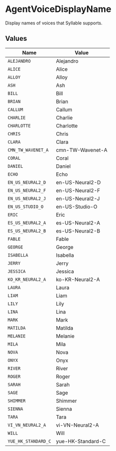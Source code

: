 # AgentVoiceDisplayName

Display names of voices that Syllable supports.


## Values

| Name                | Value               |
| ------------------- | ------------------- |
| `ALEJANDRO`         | Alejandro           |
| `ALICE`             | Alice               |
| `ALLOY`             | Alloy               |
| `ASH`               | Ash                 |
| `BILL`              | Bill                |
| `BRIAN`             | Brian               |
| `CALLUM`            | Callum              |
| `CHARLIE`           | Charlie             |
| `CHARLOTTE`         | Charlotte           |
| `CHRIS`             | Chris               |
| `CLARA`             | Clara               |
| `CMN_TW_WAVENET_A`  | cmn-TW-Wavenet-A    |
| `CORAL`             | Coral               |
| `DANIEL`            | Daniel              |
| `ECHO`              | Echo                |
| `EN_US_NEURAL2_D`   | en-US-Neural2-D     |
| `EN_US_NEURAL2_F`   | en-US-Neural2-F     |
| `EN_US_NEURAL2_J`   | en-US-Neural2-J     |
| `EN_US_STUDIO_O`    | en-US-Studio-O      |
| `ERIC`              | Eric                |
| `ES_US_NEURAL2_A`   | es-US-Neural2-A     |
| `ES_US_NEURAL2_B`   | es-US-Neural2-B     |
| `FABLE`             | Fable               |
| `GEORGE`            | George              |
| `ISABELLA`          | Isabella            |
| `JERRY`             | Jerry               |
| `JESSICA`           | Jessica             |
| `KO_KR_NEURAL2_A`   | ko-KR-Neural2-A     |
| `LAURA`             | Laura               |
| `LIAM`              | Liam                |
| `LILY`              | Lily                |
| `LINA`              | Lina                |
| `MARK`              | Mark                |
| `MATILDA`           | Matilda             |
| `MELANIE`           | Melanie             |
| `MILA`              | Mila                |
| `NOVA`              | Nova                |
| `ONYX`              | Onyx                |
| `RIVER`             | River               |
| `ROGER`             | Roger               |
| `SARAH`             | Sarah               |
| `SAGE`              | Sage                |
| `SHIMMER`           | Shimmer             |
| `SIENNA`            | Sienna              |
| `TARA`              | Tara                |
| `VI_VN_NEURAL2_A`   | vi-VN-Neural2-A     |
| `WILL`              | Will                |
| `YUE_HK_STANDARD_C` | yue-HK-Standard-C   |